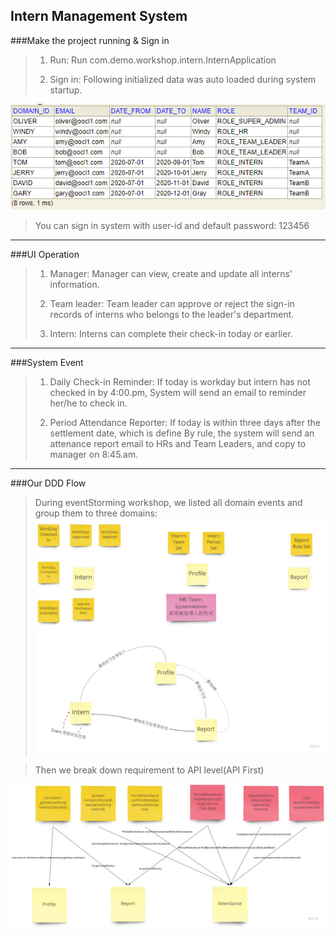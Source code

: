 Intern Management System
---
###Make the project running & Sign in
>1) Run: 
>Run com.demo.workshop.intern.InternApplication 
>
>2) Sign in:
>Following initialized data was auto loaded during system startup.

![avatar](src/main/resources/system_example_pictures/initialData.png)

>You can sign in system with user-id and default password: 123456
---
###UI Operation
>1) Manager: Manager can view, create and update all interns' information. 
>
>2) Team leader: Team leader can approve or reject the sign-in records of interns who belongs to the leader's department.
>
>3) Intern: Interns can complete their check-in today or earlier.
---
###System Event
>1) Daily Check-in Reminder:
>If today is workday but  intern has not checked in by 4:00.pm, System will send an email to reminder her/he to check in.
>
>2) Period Attendance Reporter: 
>If today is within three days after the settlement date, which is define By rule, the system will send an attenance 
>report email to HRs and Team Leaders, and copy to manager on 8:45.am.

---
###Our DDD Flow
>During eventStorming workshop, we listed all domain events and group them to three domains:
![avatar](src/main/resources/system_example_pictures/eventstorming/intern_ddd_domain_miro.jpg)

>Then we break down requirement to API level(API First)
>
![avatar](src/main/resources/system_example_pictures/eventstorming/intern_ddd_app_miro.jpg)